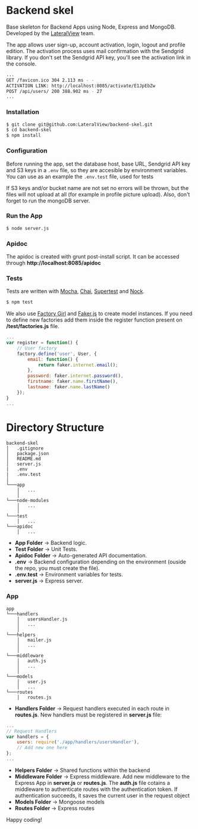 # Backend skel

Base skeleton for Backend Apps using Node, Express and MongoDB. Developed by the [LateralView](https://lateralview.co) team.

The app allows user sign-up, account activation, login, logout and profile edition. The activation process uses mail confirmation with the Sendgrid library. If you don't set the Sendgrid API key, you'll see the activation link in the console.

```sh
...
GET /favicon.ico 304 2.113 ms - -
ACTIVATION LINK: http://localhost:8085/activate/E1JpEbZw
POST /api/users/ 200 388.902 ms - 27
...
```

### Installation

```sh
$ git clone git@github.com:LateralView/backend-skel.git
$ cd backend-skel
$ npm install
```

### Configuration

Before running the app, set the database host, base URL, Sendgrid API key and S3 keys in a `.env` file, so they are accesible by environment variables.
You can use as an example the `.env.test` file, used for tests

If S3 keys and/or bucket name are not set no errors will be thrown, but the files will not upload at all (for example in profile picture upload).
Also, don't forget to run the mongoDB server.

### Run the App

```sh
$ node server.js
```

### Apidoc

The apidoc is created with grunt post-install script. It can be accessed through **http://localhost:8085/apidoc**

### Tests

Tests are written with [Mocha](http://mochajs.org/), [Chai](http://chaijs.com/), [Supertest](https://github.com/visionmedia/supertest/) and [Nock](https://github.com/pgte/nock).

```sh
$ npm test
```

We also use [Factory Girl](https://github.com/aexmachina/factory-girl) and [Faker.js](https://github.com/marak/Faker.js/) to create model instances. If you need to define new factories add them inside the register function present on **/test/factories.js** file.

```javascript
...
var register = function() {
    // User factory
    factory.define('user', User, {
        email: function() {
            return faker.internet.email();
        },
        password: faker.internet.password(),
        firstname: faker.name.firstName(),
        lastname: faker.name.lastName()
    });
}
...
```

# Directory Structure

```
backend-skel
│   .gitignore
│   package.json
│   README.md
│   server.js
|   .env
|   .env.test
│
└───app
    │   ...
    │
└───node-modules
    │   ...
    │
└───test
    │   ...
└───apidoc
    │   ...
```

* **App Folder** -> Backend logic.
* **Test Folder** -> Unit Tests.
* **Apidoc Folder** -> Auto-generated API documentation.
* **.env** -> Backend configuration depending on the environment (ouside the repo, you must create the file).
* **.env.test** -> Environment variables for tests.
* **server.js** -> Express server.

### App

```
app
└───handlers
    │   usersHandler.js
    │   ...
    │
└───helpers
    │   mailer.js
    │   ...
    │
└───middleware
    │   auth.js
    │   ...
    │
└───models
    │   user.js
    │   ...
└───routes
    │   routes.js
```

* **Handlers Folder** -> Request handlers executed in each route in **routes.js**. New handlers must be registered in **server.js** file:

```javascript
...
// Request Handlers
var handlers = {
    users: require('./app/handlers/usersHandler'),
    // Add new one here
};
...
```

* **Helpers Folder** -> Shared functions within the backend
* **Middleware Folder** -> Express middleware. Add new middleware to the Express App in **server.js** or **routes.js**. The **auth.js** file cotains a middleware to authenticate routes with the authentication token. If authentication succeeds, it saves the current user in the request object
* **Models Folder** -> Mongoose models
* **Routes Folder** -> Express routes


Happy coding!

